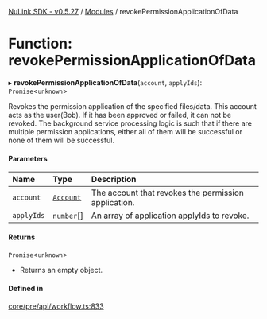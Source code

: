 [NuLink SDK - v0.5.27](../README.md) / [Modules](../modules.md) / revokePermissionApplicationOfData

# Function: revokePermissionApplicationOfData

▸ **revokePermissionApplicationOfData**(`account`, `applyIds`): `Promise`<`unknown`\>

Revokes the permission application of the specified files/data. This account acts as the user(Bob).
If it has been approved or failed, it can not be revoked.
The background service processing logic is such that if there are multiple permission applications, either all of them will be successful or none of them will be successful.

#### Parameters

| Name | Type | Description |
| :------ | :------ | :------ |
| `account` | [`Account`](../classes/Account.md) | The account that revokes the permission application. |
| `applyIds` | `number`[] | An array of application applyIds to revoke. |

#### Returns

`Promise`<`unknown`\>

- Returns an empty object.

#### Defined in

[core/pre/api/workflow.ts:833](https://github.com/NuLink-network/nulink-sdk/blob/caaf0a6/src/core/pre/api/workflow.ts#L833)
